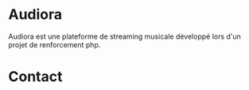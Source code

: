 # Audiora

Audiora est une plateforme de streaming musicale développé lors d'un projet de renforcement php.

# Contact
